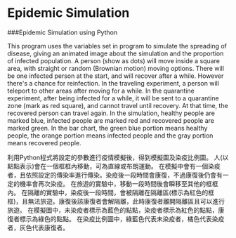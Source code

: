 # Epidemic Simulation
###Epidemic Simulation using Python

This program uses the variables set in program to simulate the spreading of disease, giving an animated image about the simulation and the proportion of infected population.
A person (show as dots) will move inside a square area, with straight or random (Brownian motion) moving options.
There will be one infected person at the start, and will recover after a while. However there's a chance for reinfection.
In the traveling experiment, a person will teleport to other areas after moving for a while.
In the quarantine experiment, after being infected for a while, it will be sent to a quarantine zone (mark as red square), and cannot travel until recovery. At that time, the recovered person can travel again.
In the simulation, healthy people are marked blue, infected people are marked red and recovered people are marked green.
In the bar chart, the green blue portion means healthy people, the orange portion means infected people and the gray portion means recovered people.


利用Python程式將設定的參數進行疫情模擬後，得到模擬圖及染疫比例圖。
人(以點點表示)會在一個框框內移動，可為直線或布朗運動。
在模擬中會有一個染疫者，且依照設定的傳染率進行傳染。染疫後一段時間會康復，不過康復後仍會有一定的機率會再次染疫。
在旅遊的實驗中，移動一段時間後會瞬移至其他的框框內。
在隔離的實驗中，染疫後一段時間，會被隔離在隔離區(標示為紅色的框框)，且無法旅遊。康復後該康復者會解隔離，此時康復者離開隔離區且可以進行旅遊。
在模擬圖中，未染疫者標示為藍色的點點，染疫者標示為紅色的點點，康復者標示為綠色的點點。
在染疫比例圖中，綠藍色代表未染疫者，橘色代表染疫者，灰色代表康復者。
